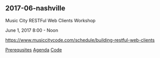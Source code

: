 ## 2017-06-nashville

Music City RESTFul Web Clients Workshop

June 1, 2017 8:00 - Noon

https://www.musiccitycode.com/schedule/building-restful-web-clients

[Prerequsites]()
[Agenda]()
[Code]()

